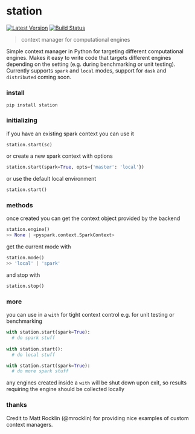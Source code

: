 # station

[![Latest Version](https://img.shields.io/pypi/v/station.svg?style=flat-square)](https://pypi.python.org/pypi/station)
[![Build Status](https://img.shields.io/travis/freeman-lab/station/master.svg?style=flat-square)](https://travis-ci.org/freeman-lab/station) 

> context manager for computational engines

Simple context manager in Python for targeting different computational engines. Makes it easy to write code that targets different engines depending on the setting (e.g. during benchmarking or unit testing). Currently supports `spark` and `local` modes, support for `dask` and `distributed` coming soon.

### install

```
pip install station
```

### initializing

if you have an existing spark context you can use it
```python
station.start(sc)
```

or create a new spark context with options
```python
station.start(spark=True, opts={'master': 'local'})
```

or use the default local environment
```python
station.start()
```

### methods

once created you can get the context object provided by the backend
```python
station.engine()
>> None | <pyspark.context.SparkContext>
```

get the current mode with
```python
station.mode()
>> 'local' | 'spark'
```

and stop with
```python
station.stop()
```

### more

you can use in a `with` for tight context control e.g. for unit testing or benchmarking
```python
with station.start(spark=True):
  # do spark stuff
  
with station.start():
  # do local stuff

with station.start(spark=True):
  # do more spark stuff
```
any engines created inside a `with` will be shut down upon exit, so results requiring the engine should be collected locally

### thanks

Credit to Matt Rocklin (@mrocklin) for providing nice examples of custom context managers.
